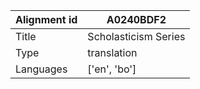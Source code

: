 |Alignment id | A0240BDF2
| --- | --- 
|Title | Scholasticism Series 
|Type | translation
|Languages | ['en', 'bo']